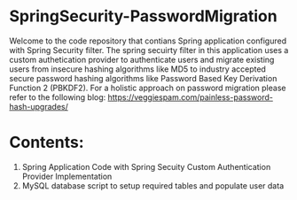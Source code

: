 # SpringSecurity-PasswordMigration
Welcome to the code repository that contians Spring application configured with Spring Security filter. The spring secuirty filter in this application uses a custom authetication provider to authenticate users and migrate existing users from insecure hashing algorithms like MD5 to industry accepted secure password hashing algorithms like Password Based Key Derivation Function 2 (PBKDF2). 
For a holistic approach on password migration please refer to the following blog:
https://veggiespam.com/painless-password-hash-upgrades/

# Contents:
1. Spring Application Code with Spring Secuity Custom Authentication Provider Implementation
2. MySQL database script to setup required tables and populate user data 
